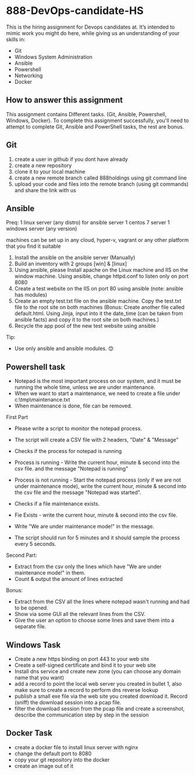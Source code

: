# 888-DevOps-candidate-HS
This is the hiring assignment for Devops candidates at. It’s intended to mimic work you might do here, while giving us an understanding of your skills in: 
-	Git
-	Windows System Administration
-	Ansible
-	Powershell
-	Networking
-	Docker
## How to answer this assignment
This assignment contains Different tasks. (Git, Ansible, Powershell, Windows, Docker). To complete this assignment successfully, you'll need to attempt to complete Git, Ansible and PowerShell tasks, the rest are bonus.
## Git ##
1.  create a user in github if you dont have already
2.  create a new repository
3.  clone it to your local machine
4.  create a new remote branch called 888holdings using git command line
5.  upload your code and files into the remote branch (using git commands) and share the link with us

## Ansible ##
Preq:
1 linux server (any distro) for ansible server
1 centos 7 server
1 windows server (any version)

machines can be set up in any cloud, hyper-v, vagrant or any other platform that you find it suitable

1.	Install the ansible on the ansible server (Manually)
2.	Build an inventory with 2 groups [win] & [linux] 
3.	Using ansible, please Install apache on the Linux machine and IIS on the window machine.
    Using ansible, change httpd.conf to listen only on port 8080
4.	Create a test website on the IIS on port 80 using ansible (note: ansible has modules)
5.	Create an empty test.txt file on the ansible machine. Copy the test.txt file to the root site on both machines
    (Bonus: Create another file called default.html. Using Jinja, input into it the date_time (can be taken from ansible facts) and copy it to the root site on both machines.)
6.	Recycle the app pool of the new test website using ansible

Tip:
-	Use only ansible and ansible modules. 😊
## Powershell task
-	Notepad is the most important process on our system, and it must be running the whole time, unless we are under maintenance.
-	When we want to start a maintenance, we need to create a file under c:\tmp\maintenance.txt
-	When maintenance is done, file can be removed.

First Part

- Please write a script to monitor the notepad process. 
- The script will create a CSV file with 2 headers, "Date" & "Message"
- Checks if the process for notepad is running 
-    Process is running - Write the current hour, minute & second into the csv file.
     and the message "Notepad is running"
-    Process is not running - Start the notepad process (only if we are not under maintenance mode), write the current hour, minute & second into the csv file and the message "Notepad was started".

-	Checks if a file maintenance exists.
- Fie Exists - write the current hour, minute & second into the csv file.
- Write "We are under maintenance mode!" in the message.

-	The script should run for 5 minutes and it should sample the process every 5 seconds.

Second Part:
-	Extract from the csv only the lines which have "We are under maintenance mode!" in them.
-	Count & output the amount of lines extracted

Bonus:
-	Extract from the CSV all the lines where notepad wasn't running and had to be opened.
-	Show via some GUI all the relevant lines from the CSV.
-	Give the user an option to choose some lines and save them into a separate file.

## Windows Task
-	Create a new https binding on port 443 to your web site 
-	Create a self-signed certificate and bind it to your web site
-	Install dns service and create new zone (you can choose any domain name that you want)
-	add a record to point the local web server you created in bullet 1, also make sure to create a record to perform dns reverse lookup
-	publish a small exe file via the web site you created download it. Record (sniff) the download session into a pcap file.
-	filter the download session from the pcap file and create a screenshot, describe the communication step by step in the session

## Docker Task
-	create a docker file to install linux server with nginx
- change the default port to 8080
- copy your git repository into the docker 
- create an image out of it